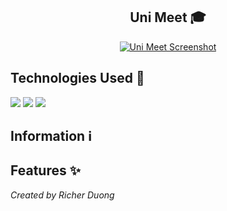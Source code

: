 <h2 align="center">
  Uni Meet 🎓
</h2> 

<p align="center">
  <a href="#" target="_blank" rel="noreferrer"><img src="https://i.imgur.com/JbzHezN.png" alt="Uni Meet Screenshot"></a>
</p>

## Technologies Used 🔧
<div>
  <img src="https://img.shields.io/badge/-Java-161b22?style=for-the-badge&logo=openjdk&labelColor=black">
  <img src="https://img.shields.io/badge/kotlin-161b22?style=for-the-badge&logo=kotlin&logoColor=237F52FF&labelColor=black">
  <img src="https://img.shields.io/badge/Firebase-161b22?style=for-the-badge&logo=Firebase&logoColor=039BE5&labelColor=black">
</div>

## Information ℹ


## Features ✨


<!--Visit the live site to see my work in action: [richerduong.com](https://richerduong.com)-->

*Created by Richer Duong*
